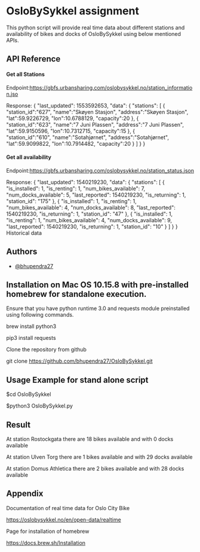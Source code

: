 
# OsloBySykkel assignment

This python script will provide real time data about different stations and availability of bikes and docks of OsloBySykkel using below mentioned APIs.



## API Reference

#### Get all Stations

Endpoint:https://gbfs.urbansharing.com/oslobysykkel.no/station_information.jso

Response:
{
  "last_updated": 1553592653,
  "data": {
    "stations": [
      {  
        "station_id":"627",
        "name":"Skøyen Stasjon",
        "address":"Skøyen Stasjon",
        "lat":59.9226729,
        "lon":10.6788129,
        "capacity":20
      },
      {  
        "station_id":"623",
        "name":"7 Juni Plassen",
        "address":"7 Juni Plassen",
        "lat":59.9150596,
        "lon":10.7312715,
        "capacity":15
      },
      {  
        "station_id":"610",
        "name":"Sotahjørnet",
        "address":"Sotahjørnet",
        "lat":59.9099822,
        "lon":10.7914482,
        "capacity":20
      }
    ]
  }
}


#### Get all availability

Endpoint:https://gbfs.urbansharing.com/oslobysykkel.no/station_status.json

Response:
{
  "last_updated": 1540219230,
  "data": {
    "stations": [
      {
        "is_installed": 1,
        "is_renting": 1,
        "num_bikes_available": 7,
        "num_docks_available": 5,
        "last_reported": 1540219230,
        "is_returning": 1,
        "station_id": "175"
      },
      {
        "is_installed": 1,
        "is_renting": 1,
        "num_bikes_available": 4,
        "num_docks_available": 8,
        "last_reported": 1540219230,
        "is_returning": 1,
        "station_id": "47"
      },
      {
        "is_installed": 1,
        "is_renting": 1,
        "num_bikes_available": 4,
        "num_docks_available": 9,
        "last_reported": 1540219230,
        "is_returning": 1,
        "station_id": "10"
      }
    ]
  }
}
Historical data



  
## Authors

- [@bhupendra27](https://github.com/bhupendra27)

## Installation on Mac OS 10.15.8 with pre-installed homebrew for standalone execution.

Ensure that you have python runtime 3.0 and requests module preinstalled using following commands.

brew install python3

pip3 install requests

Clone the repository from github

git clone https://github.com/bhupendra27/OsloBySykkel.git

  
## Usage Example for stand alone script

$cd OsloBySykkel

$python3 OsloBySykkel.py

## Result

At station Rostockgata there are 18 bikes available and with 0 docks available

At station Ulven Torg there are 1 bikes available and with 29 docks available

At station Domus Athletica there are 2 bikes available and with 28 docks available


## Appendix

Documentation of real time data for Oslo City Bike

https://oslobysykkel.no/en/open-data/realtime

Page for installation of homebrew

https://docs.brew.sh/Installation
  